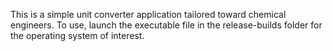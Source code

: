This is a simple unit converter application tailored toward chemical engineers.  To use, launch the executable file in the release-builds folder for the operating system of interest.